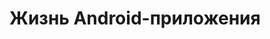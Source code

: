 <!-- .slide:    data-background-color="#699f00" -->
<!-- .slide:    class="center center-horizontal" -->

# Жизнь Android-приложения